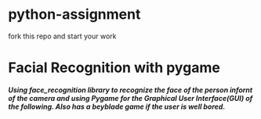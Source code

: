 # python-assignment

fork this repo and start your work 

<h1 align="left">Facial Recognition with pygame</h1>
 <h5 align = "left">Using face_recognition library to recognize the face of the person infornt of the camera and using Pygame for the Graphical User Interface(GUI) of the following. Also has a beyblade game if the user is well bored.
</h5>
